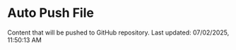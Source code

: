 # Auto Push File

Content that will be pushed to GitHub repository.
Last updated: 07/02/2025, 11:50:13 AM